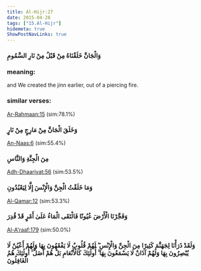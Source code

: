 ```yaml
---
title: Al-Hijr:27
date: 2015-04-28
tags: ["15.Al-Hijr"]
hidemeta: true 
ShowPostNavLinks: true 
---
```

### وَالْجَانَّ خَلَقْنَاهُ مِنْ قَبْلُ مِنْ نَارِ السَّمُومِ
### meaning: 
and We created the jinn earlier, out of a piercing fire.
### similar verses: 

[Ar-Rahmaan:15](/55/15) (sim:78.1%)

### وَخَلَقَ الْجَانَّ مِنْ مَارِجٍ مِنْ نَارٍ

[An-Naas:6](/114/6) (sim:55.4%)

### مِنَ الْجِنَّةِ وَالنَّاسِ

[Adh-Dhaariyat:56](/51/56) (sim:53.5%)

### وَمَا خَلَقْتُ الْجِنَّ وَالْإِنْسَ إِلَّا لِيَعْبُدُونِ

[Al-Qamar:12](/54/12) (sim:53.3%)

### وَفَجَّرْنَا الْأَرْضَ عُيُونًا فَالْتَقَى الْمَاءُ عَلَىٰ أَمْرٍ قَدْ قُدِرَ

[Al-A'raaf:179](/7/179) (sim:50.0%)

### وَلَقَدْ ذَرَأْنَا لِجَهَنَّمَ كَثِيرًا مِنَ الْجِنِّ وَالْإِنْسِ ۖ لَهُمْ قُلُوبٌ لَا يَفْقَهُونَ بِهَا وَلَهُمْ أَعْيُنٌ لَا يُبْصِرُونَ بِهَا وَلَهُمْ آذَانٌ لَا يَسْمَعُونَ بِهَا ۚ أُولَٰئِكَ كَالْأَنْعَامِ بَلْ هُمْ أَضَلُّ ۚ أُولَٰئِكَ هُمُ الْغَافِلُونَ
